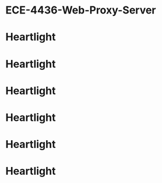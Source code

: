 # ECE-4436-Web-Proxy-Server
# Heartlight
# Heartlight
# Heartlight
# Heartlight
# Heartlight
# Heartlight
